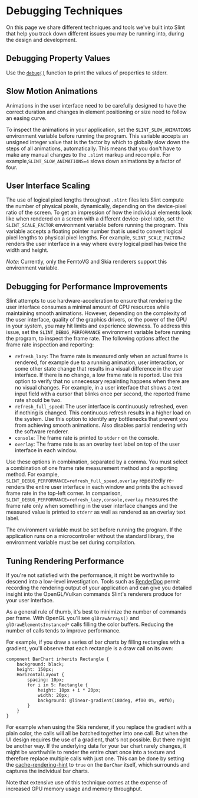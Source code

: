 <!-- Copyright © SixtyFPS GmbH <info@slint.dev> ; SPDX-License-Identifier: MIT -->
# Debugging Techniques

On this page we share different techniques and tools we've built into Slint that help you track down different issues you may be running into, during the design and development.

## Debugging Property Values

Use the [`debug()`](../language/builtins/functions.md#debug) function to print the values of properties to stderr.

## Slow Motion Animations

Animations in the user interface need to be carefully designed to have the correct duration and changes in element positioning or size need to follow an easing curve.

To inspect the animations in your application, set the `SLINT_SLOW_ANIMATIONS` environment variable before running the program. This variable accepts an unsigned integer value that is the factor by which to globally slow down the steps of all animations, automatically. This means that you don't have to make any manual changes to the `.slint` markup and recompile. For example,`SLINT_SLOW_ANIMATIONS=4` slows down animations by a factor of four.

## User Interface Scaling

The use of logical pixel lengths throughout `.slint` files lets Slint compute the number of physical pixels, dynamically, depending on the device-pixel ratio of the screen. To get an impression of how the individual elements look like when rendered on a screen with a different device-pixel ratio, set the `SLINT_SCALE_FACTOR` environment variable before running the program. This variable accepts a floating pointer number that is used to convert logical pixel lengths to physical pixel lengths. For example, `SLINT_SCALE_FACTOR=2` renders the user interface in a way where every logical pixel has twice the width and height.

_Note_: Currently, only the FemtoVG and Skia renderers support this environment variable.

## Debugging for Performance Improvements

Slint attempts to use hardware-acceleration to ensure that rendering the user interface consumes a minimal amount of CPU resources while maintaining smooth animations. However, depending on the complexity of the user interface, quality of the graphics drivers, or the power of the GPU in your system, you may hit limits and experience slowness. To address this
issue, set the `SLINT_DEBUG_PERFORMANCE` environment variable before running the program, to inspect the frame rate. The following options affect the frame rate inspection and reporting:

-   `refresh_lazy`: The frame rate is measured only when an actual frame is rendered, for example due to a running animation, user interaction, or some other state change that results in a visual difference in the user interface. If
there is no change, a low frame rate is reported. Use this option to verify that no unnecessary repainting happens when there are no visual changes. For example, in a user interface that shows a text input field with a cursor that blinks once per second, the reported frame rate should be two.
-   `refresh_full_speed`: The user interface is continuously refreshed, even if nothing is changed. This continuous refresh results in a higher load on the system. Use this option to identify any bottlenecks that prevent you from achieving smooth animations. Also disables partial rendering with the software renderer.
-   `console`: The frame rate is printed to `stderr` on the console.
-   `overlay`: The frame rate is as an overlay text label on top of the user interface in each window.

Use these options in combination, separated by a comma. You must select a combination of one frame rate measurement method and a reporting method. For example, `SLINT_DEBUG_PERFORMANCE=refresh_full_speed,overlay` repeatedly re-renders the entire user interface in each window and prints the achieved frame rate in the top-left corner. In comparison, `SLINT_DEBUG_PERFORMANCE=refresh_lazy,console,overlay` measures the frame rate only when something in the user interface changes and the measured value is printed to `stderr` as well as rendered as an overlay text label.

The environment variable must be set before running the program. If the application runs on a microcontroller without the standard library, the environment variable must be set during compilation.

## Tuning Rendering Performance

If you're not satisfied with the performance, it might be worthwhile to descend into a low-level investigation. Tools such as [RenderDoc](https://renderdoc.org) permit recording the rendering output
of your application and can give you detailed insight into the OpenGL/Vulkan commands Slint's renderers produce for your user interface.

As a general rule of thumb, it's best to minimize the number of commands per frame. With OpenGL you'll see `glDrawArrays()` and `glDrawElementsInstanced*` calls filling the color buffers. Reducing
the number of calls tends to improve performance.

For example, if you draw a series of bar charts by filling rectangles with a gradient, you'll observe that each rectangle is a draw call on its own:

```slint
component BarChart inherits Rectangle {
    background: black;
    height: 150px;
    HorizontalLayout {
        spacing: 10px;
        for i in 5: Rectangle {
            height: 10px + i * 20px;
            width: 20px;
            background: @linear-gradient(180deg, #f00 0%, #0f0);
        }
    }
}
```

For example when using the Skia renderer, if you replace the gradient with a plain color, the calls will all be batched together into one call. But when the
UI design requires the use of a gradient, that's not possible. But there might be another way. If the underlying data for your bar chart rarely changes, it
might be worthwhile to render the entire chart once into a texture and therefore replace multiple calls with just one. This can be done by setting the
[cache-rendering-hint](../language/builtins/elements.md#miscellaneous) to `true` on the `BarChar` itself, which surrounds and captures the individual bar charts.

Note that extensive use of this technique comes at the expense of increased GPU memory usage and memory throughput.

